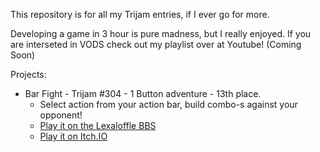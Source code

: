 This repository is for all my Trijam entries, if I ever go for more.

Developing a game in 3 hour is pure madness, but I really enjoyed. If you are interseted in VODS check out my playlist over at Youtube! (Coming Soon)

Projects:

- Bar Fight - Trijam #304 - 1 Button adventure - 13th place.
    - Select action from your action bar, build combo-s against your opponent!
    - [Play it on the Lexaloffle BBS](https://www.lexaloffle.com/bbs/?pid=160774#p)
    - [Play it on Itch.IO](https://achie.itch.io/bar-fight)